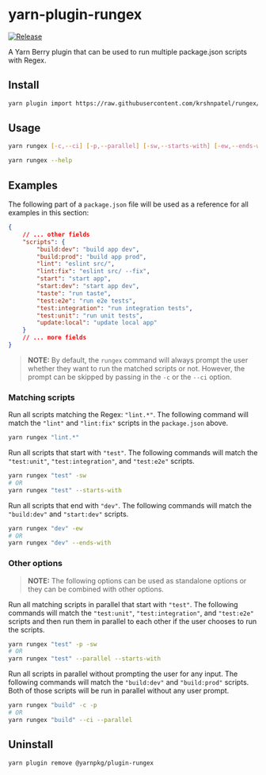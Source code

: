 # yarn-plugin-rungex

[![Release](https://github.com/krshnpatel/rungex/actions/workflows/release.yml/badge.svg)](https://github.com/krshnpatel/rungex/actions/workflows/release.yml)

A Yarn Berry plugin that can be used to run multiple package.json scripts with Regex.

## Install

```sh
yarn plugin import https://raw.githubusercontent.com/krshnpatel/rungex/main/bundles/@yarnpkg/plugin-rungex.js
```

## Usage

```sh
yarn rungex [-c,--ci] [-p,--parallel] [-sw,--starts-with] [-ew,--ends-with] <scriptMatcher>
```

```sh
yarn rungex --help
```

## Examples

The following part of a `package.json` file will be used as a reference for all examples in this section:

```json
{
    // ... other fields
    "scripts": {
        "build:dev": "build app dev",
        "build:prod": "build app prod",
        "lint": "eslint src/",
        "lint:fix": "eslint src/ --fix",
        "start": "start app",
        "start:dev": "start app dev",
        "taste": "run taste",
        "test:e2e": "run e2e tests",
        "test:integration": "run integration tests",
        "test:unit": "run unit tests",
        "update:local": "update local app"
    }
    // ... more fields
}
```

> **NOTE:** By default, the `rungex` command will always prompt the user whether they want to run the matched scripts or not. However, the prompt can be skipped by passing in the `-c` or the `--ci` option.

### Matching scripts

Run all scripts matching the Regex: `"lint.*"`. The following command will match the `"lint"` and `"lint:fix"` scripts in the `package.json` above.

```sh
yarn rungex "lint.*"
```

Run all scripts that start with `"test"`. The following commands will match the `"test:unit"`, `"test:integration"`, and `"test:e2e"` scripts.

```sh
yarn rungex "test" -sw
# OR
yarn rungex "test" --starts-with
```

Run all scripts that end with `"dev"`. The following commands will match the `"build:dev"` and `"start:dev"` scripts.

```sh
yarn rungex "dev" -ew
# OR
yarn rungex "dev" --ends-with
```

### Other options

> **NOTE:** The following options can be used as standalone options or they can be combined with other options.

Run all matching scripts in parallel that start with `"test"`. The following commands will match the `"test:unit"`, `"test:integration"`, and `"test:e2e"` scripts and then run them in parallel to each other if the user chooses to run the scripts.

```sh
yarn rungex "test" -p -sw
# OR
yarn rungex "test" --parallel --starts-with
```

Run all scripts in parallel without prompting the user for any input. The following commands will match the `"build:dev"` and `"build:prod"` scripts. Both of those scripts will be run in parallel without any user prompt.

```sh
yarn rungex "build" -c -p
# OR
yarn rungex "build" --ci --parallel
```

## Uninstall

```sh
yarn plugin remove @yarnpkg/plugin-rungex
```
